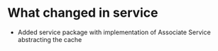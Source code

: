 # What changed in service

* Added service package with implementation of Associate Service abstracting the cache

